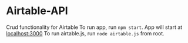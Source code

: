 # Airtable-API
Crud functionality for Airtable
To run app, run `npm start`. App will start at [localhost:3000](localhost:3000)
To run airtable.js, run `node airtable.js` from root.